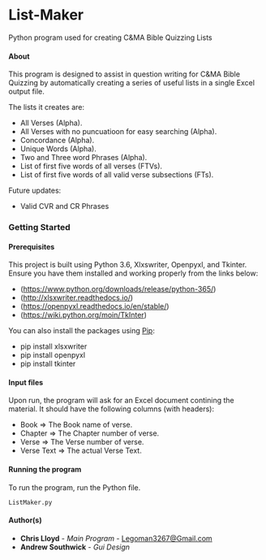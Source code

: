 # List-Maker
Python program used for creating C&amp;MA Bible Quizzing Lists

#### About
This program is designed to assist in question writing for C&MA Bible Quizzing
by automatically creating a series of useful lists in a single Excel output file.

The lists it creates are:
* All Verses (Alpha).
* All Verses with no puncuatioon for easy searching (Alpha).
* Concordance (Alpha).
* Unique Words (Alpha).
* Two and Three word Phrases (Alpha).
* List of first five words of all verses (FTVs).
* List of first five words of all valid verse subsections (FTs).

Future updates:
* Valid CVR and CR Phrases

### Getting Started

#### Prerequisites
This project is built using Python 3.6, Xlxswriter, Openpyxl, and Tkinter. Ensure you have them installed and working properly from the links below:

* (https://www.python.org/downloads/release/python-365/)
* (http://xlsxwriter.readthedocs.io/)
* (https://openpyxl.readthedocs.io/en/stable/)
* (https://wiki.python.org/moin/TkInter)

You can also install the packages using [Pip](https://pip.pypa.io/en/latest/quickstart/#quickstart):

* pip install xlsxwriter
* pip install openpyxl
* pip install tkinter

#### Input files
Upon run, the program will ask for an Excel document contining the material. It should have the following columns (with headers):
* Book => The Book name of verse.
* Chapter => The Chapter number of verse.
* Verse => The Verse number of verse.
* Verse Text => The actual Verse Text.

#### Running the program
To run the program, run the Python file.
```
ListMaker.py
```
#### Author(s)
* **Chris Lloyd** - *Main Program* - Legoman3267@Gmail.com
* **Andrew Southwick** - *Gui Design*

